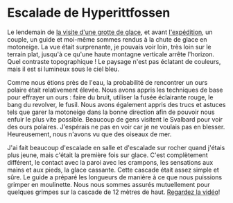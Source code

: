 # Escalade de Hyperittfossen

Le lendemain de [la visite d'une grotte de glace](story:Larsbreen_Ice_Caves), et avant [l'expédition](story:Backcountry_Ski_Touring_Spitsbergen), un couple, un guide et moi-même sommes rendus à la chute de glace en motoneige. La vue était surprenante, je pouvais voir loin, très loin sur le terrain plat, jusqu'à ce qu'une haute montagne verticale arrête l'horizon. Quel contraste topographique ! Le paysage n'est pas éclatant de couleurs, mais il est si lumineux sous le ciel bleu.

Comme nous étions près de l'eau, la probabilité de rencontrer un ours polaire était relativement élevée. Nous avons appris les techniques de base pour effrayer un ours : faire du bruit, utiliser la fusée éclairante rouge, le bang du revolver, le fusil. Nous avons également appris des trucs et astuces tels que garer la motoneige dans la bonne direction afin de pouvoir nous enfuir le plus vite possible. Beaucoup de gens visitent le Svalbard pour voir des ours polaires. J'espérais ne pas en voir car je ne voulais pas en blesser. Heureusement, nous n'avons vu que des oiseaux de mer.

J'ai fait beaucoup d'escalade en salle et d'escalade sur rocher quand j'étais plus jeune, mais c'était la première fois sur glace. C'est complètement différent, le contact avec la paroi avec les crampons, les sensations aux mains et aux pieds, la glace cassante. Cette cascade était assez simple et sûre. Le guide a préparé les longueurs de manière à ce que nous puissions grimper en moulinette. Nous nous sommes assurés mutuellement pour quelques grimpes sur la cascade de 12 mètres de haut. [Regardez la vidéo](https://lone.earth/w/tMuijME72LZZui8vBhocnV)!
